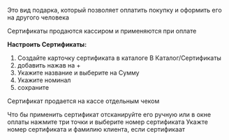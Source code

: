 Это вид подарка, который позволяет оплатить покупку и оформить его на другого человека

Сертификаты продаются кассиром и применяются при оплате

**Настроить Сертификаты:**
1. Создайте карточку сертификата в каталоге В Каталог/Сертификаты
2. добавить нажав на + 
3. Укажите название и выберите на Сумму
4. Укажите номинал
5. сохраните

Сертификат продается на кассе отдельным чеком

Что бы применить сертификат отсканируйте его ручную или в окне оплаты нажмите три точки и выберите номер сертификата
Укажте номер сертификата и фамилию клиента, если сертификаат
